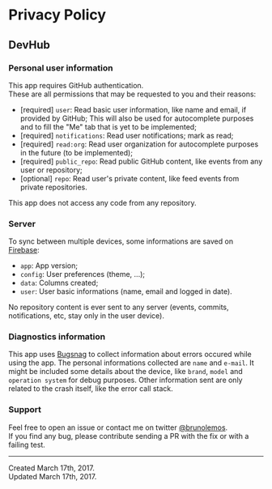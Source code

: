 # Privacy Policy
## DevHub

### Personal user information
This app requires GitHub authentication.<br/>
These are all permissions that may be requested to you and their reasons:

- [required] `user`: Read basic user information, like name and email, if provided by GitHub; This will also be used for autocomplete purposes and to fill the "Me" tab that is yet to be implemented;
- [required] `notifications`: Read user notifications; mark as read;
- [required] `read:org`: Read user organization for autocomplete purposes in the future (to be implemented);
- [required] `public_repo`: Read public GitHub content, like events from any user or repository;
- [optional] `repo`: Read user's private content, like feed events from private repositories.

This app does not access any code from any repository.

### Server

To sync between multiple devices, some informations are saved on [Firebase](https://firebase.google.com):

- `app`: App version;
- `config`: User preferences (theme, ...);
- `data`: Columns created;
- `user`: User basic informations (name, email and logged in date).

No repository content is ever sent to any server (events, commits, notifications, etc, stay only in the user device).


### Diagnostics information
This app uses [Bugsnag](bugsnag.com) to collect information about errors occured while using the app. 
The personal informations collected are `name` and `e-mail`.
It might be included some details about the device, like `brand`, `model` and `operation system` for debug purposes.
Other information sent are only related to the crash itself, like the error call stack.

### Support
Feel free to open an issue or contact me on twitter [@brunolemos](https://twitter.com/brunolemos).<br/>
If you find any bug, please contribute sending a PR with the fix or with a failing test.

---

Created March 17th, 2017.<br/>
Updated March 17th, 2017.
